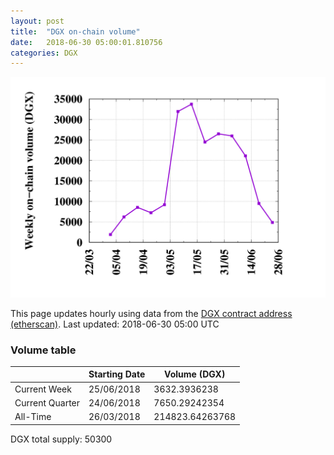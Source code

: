 ```yaml
---
layout: post
title:  "DGX on-chain volume"
date:   2018-06-30 05:00:01.810756
categories: DGX
---
```


![DGX volume graph](dgxvolume_scripts/out.png)


This page updates hourly using data from the [DGX contract address (etherscan)](https://etherscan.io/token/0x4f3afec4e5a3f2a6a1a411def7d7dfe50ee057bf). Last updated:
2018-06-30 05:00 UTC

### Volume table

| | Starting Date | Volume (DGX) 
--- | --- | ---
Current Week |25/06/2018|3632.3936238
Current Quarter |24/06/2018|7650.29242354
All-Time |26/03/2018|214823.64263768

DGX total supply: 50300
